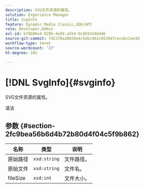 ```yaml
---
description: SVG文件资源的属性。
solution: Experience Manager
title: SvgInfo
feature: Dynamic Media Classic,SDK/API
role: Developer,Admin
exl-id: b79b06e4-028b-4e04-a554-0c859144dd46
source-git-commit: f42378a20b58e4c5ebc961c6526d7cecabc2ae38
workflow-type: tm+mt
source-wordcount: '27'
ht-degree: 18%

---
```


# [!DNL SvgInfo]{#svginfo}

SVG文件资源的属性。

语法

## 参数 {#section-2fc9bea56b6d4b72b80d4f04c5f9b862}

| 名称 | 类型 | 说明 |
|---|---|---|
| 原始路径 | `xsd:string` | 文件路径。 |
| 原始文件 | `xsd:string` | 文件名。 |
| fileSize | `xsd:int` | 文件大小。 |

